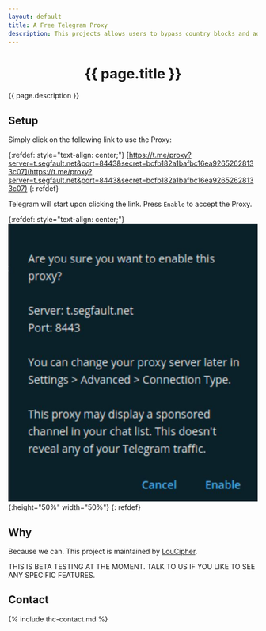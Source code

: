 ```yaml
---
layout: default
title: A Free Telegram Proxy
description: This projects allows users to bypass country blocks and add a extra layer of security to Telegram.
---
```


<!-- HTML section using YAML title for THC | Required with my theme -->
<div style="text-align:center"><h1>{{ page.title }}</h1></div>

{{ page.description }}

## Setup

Simply click on the following link to use the Proxy:

{:refdef: style="text-align: center;"}
[https://t.me/proxy?server=t.segfault.net&port=8443&secret=bcfb182a1bafbc16ea92652628133c07](https://t.me/proxy?server=t.segfault.net&port=8443&secret=bcfb182a1bafbc16ea92652628133c07)
{: refdef}

Telegram will start upon clicking the link. Press `Enable` to accept the Proxy.

{:refdef: style="text-align: center;"}
![t-proxy-logo](t-segfault.jpg){:height="50%" width="50%"}
{: refdef}

## Why

Because we can. This project is maintained by [LouCipher](https://t.me/thcorg).

THIS IS BETA TESTING AT THE MOMENT. TALK TO US IF YOU LIKE TO SEE ANY SPECIFIC FEATURES.

## Contact

{% include thc-contact.md %}
